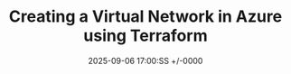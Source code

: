 ---
title: Creating a Virtual Network in Azure using Terraform
date: 2025-09-06 17:00:SS +/-0000
categories: [IaC, Terraform]
tags: [virtual network, azure, terraform, automation]     # TAG names should always be lowercase
---